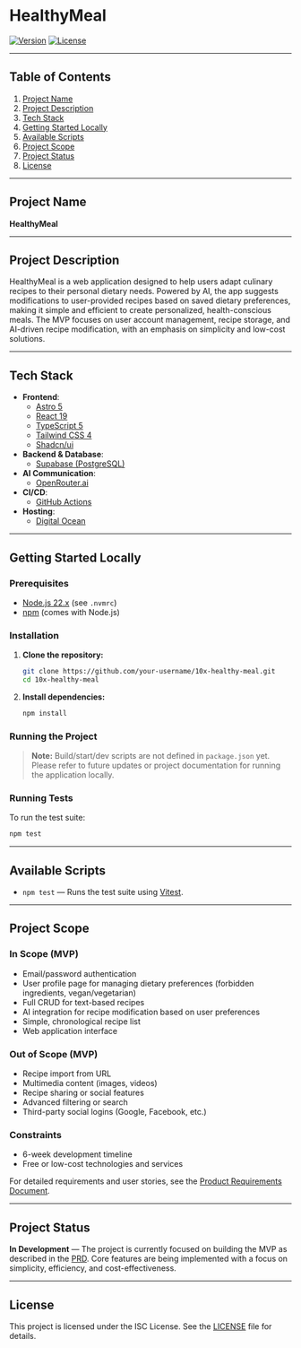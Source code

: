 # HealthyMeal

[![Version](https://img.shields.io/badge/version-0.0.1-blue.svg)](./package.json)
[![License](https://img.shields.io/badge/license-ISC-green.svg)](./LICENSE)

---

## Table of Contents

1. [Project Name](#project-name)
2. [Project Description](#project-description)
3. [Tech Stack](#tech-stack)
4. [Getting Started Locally](#getting-started-locally)
5. [Available Scripts](#available-scripts)
6. [Project Scope](#project-scope)
7. [Project Status](#project-status)
8. [License](#license)

---

## Project Name

**HealthyMeal**

---

## Project Description

HealthyMeal is a web application designed to help users adapt culinary recipes to their personal dietary needs. Powered by AI, the app suggests modifications to user-provided recipes based on saved dietary preferences, making it simple and efficient to create personalized, health-conscious meals. The MVP focuses on user account management, recipe storage, and AI-driven recipe modification, with an emphasis on simplicity and low-cost solutions.

---

## Tech Stack

- **Frontend**:
  - [Astro 5](https://astro.build/)
  - [React 19](https://react.dev/)
  - [TypeScript 5](https://www.typescriptlang.org/)
  - [Tailwind CSS 4](https://tailwindcss.com/)
  - [Shadcn/ui](https://ui.shadcn.com/)
- **Backend & Database**:
  - [Supabase (PostgreSQL)](https://supabase.com/)
- **AI Communication**:
  - [OpenRouter.ai](https://openrouter.ai/)
- **CI/CD**:
  - [GitHub Actions](https://github.com/features/actions)
- **Hosting**:
  - [Digital Ocean](https://www.digitalocean.com/)

---

## Getting Started Locally

### Prerequisites

- [Node.js 22.x](https://nodejs.org/) (see `.nvmrc`)
- [npm](https://www.npmjs.com/) (comes with Node.js)

### Installation

1. **Clone the repository:**
   ```sh
   git clone https://github.com/your-username/10x-healthy-meal.git
   cd 10x-healthy-meal
   ```
2. **Install dependencies:**
   ```sh
   npm install
   ```

### Running the Project

> **Note:** Build/start/dev scripts are not defined in `package.json` yet. Please refer to future updates or project documentation for running the application locally.

### Running Tests

To run the test suite:
```sh
npm test
```

---

## Available Scripts

- `npm test` — Runs the test suite using [Vitest](https://vitest.dev/).

---

## Project Scope

### In Scope (MVP)
- Email/password authentication
- User profile page for managing dietary preferences (forbidden ingredients, vegan/vegetarian)
- Full CRUD for text-based recipes
- AI integration for recipe modification based on user preferences
- Simple, chronological recipe list
- Web application interface

### Out of Scope (MVP)
- Recipe import from URL
- Multimedia content (images, videos)
- Recipe sharing or social features
- Advanced filtering or search
- Third-party social logins (Google, Facebook, etc.)

### Constraints
- 6-week development timeline
- Free or low-cost technologies and services

For detailed requirements and user stories, see the [Product Requirements Document](./.ai/prd.md).

---

## Project Status

**In Development** — The project is currently focused on building the MVP as described in the [PRD](./.ai/prd.md). Core features are being implemented with a focus on simplicity, efficiency, and cost-effectiveness.

---

## License

This project is licensed under the ISC License. See the [LICENSE](./LICENSE) file for details.

